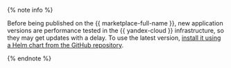 {% note info %}

Before being published on the {{ marketplace-full-name }}, new application versions are performance tested in the {{ yandex-cloud }} infrastructure, so they may get updates with a delay. To use the latest version, [install it using a Helm chart from the GitHub repository](../../managed-kubernetes/operations/applications/csi-s3.md#helm-github-install).

{% endnote %}